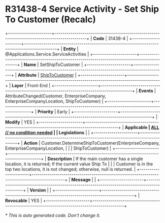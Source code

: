 ﻿---
erp.type: front-end-business-rule
erp.entity: Applications.Service.ServiceActivities
---

# R31438-4 Service Activity - Set Ship To Customer (Recalc)
+----------------------+----------------------------------------------------------------------------------------------+
| **Code**             | 31438-4                                                                                      |
+----------------------+----------------------------------------------------------------------------------------------+
| **Entity**           | @Applications.Service.ServiceActivities                                                      |
+----------------------+----------------------------------------------------------------------------------------------+
| **Name**             | SetShipToCustomer                                                                            |
+----------------------+----------------------------------------------------------------------------------------------+
| **Attribute**        | [ShipToCustomer](../entities/Applications.Service.ServiceActivities.md#shiptocustomer)       |
+----------------------+----------------------------------------------------------------------------------------------+
| **Layer**            | Front-End                                                                                    |
+----------------------+----------------------------------------------------------------------------------------------+
| **Events**           | AttributeChanged(Customer, EnterpriseCompany, EnterpriseCompanyLocation, ShipToCustomer)     |
+----------------------+----------------------------------------------------------------------------------------------+
| **Priority**         | Early                                                                                        |
+----------------------+----------------------------------------------------------------------------------------------+
| **Modify**           | YES                                                                                          |
+----------------------+----------------------------------------------------------------------------------------------+
| **Applicable         | [ALL // no condition needed](xref:applicable-legislations)                                   |
| Legislations**       |                                                                                              |
+----------------------+----------------------------------------------------------------------------------------------+
| **Action**           | Customer.DetermineShipToCustomer(EnterpriseCompany, EnterpriseCompanyLocation,               |
|                      | ShipToCustomer)                                                                              |
+----------------------+----------------------------------------------------------------------------------------------+
| **Description**      | If the main customer has a single location, it is returned; If the current value Ship To     |
|                      | Customer is in the top two locations, it is not changed; otherwise, null is returned.        |
+----------------------+----------------------------------------------------------------------------------------------+
| **Message**          |                                                                                              |
+----------------------+----------------------------------------------------------------------------------------------+
| **Version**          |                                                                                              |
+----------------------+----------------------------------------------------------------------------------------------+
| **Revocable**        | YES                                                                                          |
+----------------------+----------------------------------------------------------------------------------------------+

*\* This is auto generated code. Don't change it.*
